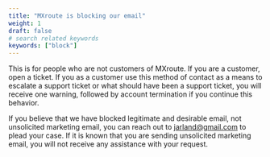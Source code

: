 ```yaml
---
title: "MXroute is blocking our email"
weight: 1
draft: false
# search related keywords
keywords: ["block"]
---
```


This is for people who are not customers of MXroute. If you are a customer, open a ticket. If you as a customer use this method of contact as a means to escalate a support ticket or what should have been a support ticket, you will receive one warning, followed by account termination if you continue this behavior.

If you believe that we have blocked legitimate and desirable email, not unsolicited marketing email, you can reach out to jarland@gmail.com to plead your case. If it is known that you are sending unsolicited marketing email, you will not receive any assistance with your request.
